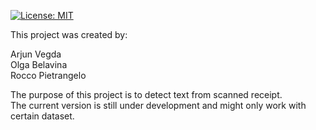 [![License: MIT](https://img.shields.io/badge/License-MIT-yellow.svg)](https://opensource.org/licenses/MIT)

This project was created by:

Arjun Vegda  
Olga Belavina  
Rocco Pietrangelo  

The purpose of this project is to detect text from scanned receipt.  
The current version is still under development and might only work with certain dataset.  
